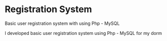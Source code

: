  # Registration System
 Basic user registration system with using Php - MySQL

 I developed basic user registration system  using Php - MySQL for my dorm

